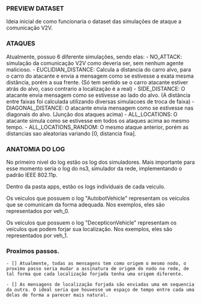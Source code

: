 ### PREVIEW DATASET
Ideia inicial de como funcionaria o dataset das simulações de ataque a comunicação V2V.

### ATAQUES
Atualmente, possuo 6 diferente simulações, sendo elas:
    - NO_ATTACK: simulação da comunicação V2V como deveria ser, sem nenhum agente malicioso.
    - EUCLIDIAN_DISTANCE: Calcula a distancia do carro alvo, para o carro do atacante e envia a mensagem como se estivesse a exata mesma distância, porém a sua frente.
    (Só tem sentido se o carro atacante estiver atrás do alvo, caso contrario a localização é a real)
    - SIDE_DISTANCE: O atacante envia mensagem como se estivesse ao lado do alvo.
    (A distância entre faixas foi calculada utilizando diversas simulacoes de troca de faixa)
    - DIAGONAL_DISTANCE: O atacante envia mensagem como se estivesse nas diagonais do alvo.
    (Junção dos ataques acima)
    - ALL_LOCATIONS: O atacante simula como se estivesse em todos os ataques acima ao mesmo tempo.
    - ALL_LOCATIONS_RANDOM: O mesmo ataque anterior, porém as distancias sao aleatorias variando [0, distancia fixa].

### ANATOMIA DO LOG
No primeiro nivel do log estão os log dos simuladores. Mais importante para esse momento seria o log do ns3, simulador da rede, implementando o padrão IEEE 802.11p.

Dentro da pasta apps, estão os logs individuais de cada veiculo.

Os veiculos que possuem o log "AutobotVehicle" representam os veículos que se comunicam da forma adequada. Nos exemplos, eles são representados por veh_0.

Os veiculos que possuem o log "DecepticonVehicle" representam os veículos que podem forjar sua localização. Nos exemplos, eles são representados por veh_1.

### Proximos passos.
    - [] Atualmente, todas as mensagens tem como origem o mesmo nodo, o proximo passo seria mudar a assinatura de origem do nodo na rede, de tal forma que cada localização forjada tenha uma origem diferente.

    - [] As mensagens de localização forjada são enviadas uma em sequencia da outra. O ideal seria que houvesse um espaço de tempo entre cada uma delas de forma a parecer mais natural.